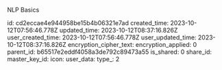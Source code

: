 NLP Basics

id: cd2eccae4e944958be15b4b06321e7ad
created_time: 2023-10-12T07:56:46.778Z
updated_time: 2023-10-12T08:37:16.826Z
user_created_time: 2023-10-12T07:56:46.778Z
user_updated_time: 2023-10-12T08:37:16.826Z
encryption_cipher_text: 
encryption_applied: 0
parent_id: b65517e2eddf4058a3de792c89473a55
is_shared: 0
share_id: 
master_key_id: 
icon: 
user_data: 
type_: 2